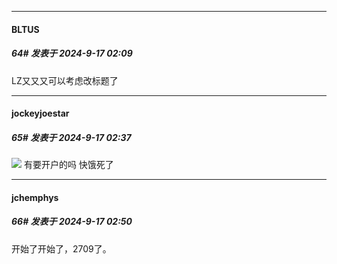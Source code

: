 ﻿
*****

####  BLTUS  
##### 64#       发表于 2024-9-17 02:09

LZ又又又可以考虑改标题了


*****

####  jockeyjoestar  
##### 65#       发表于 2024-9-17 02:37

<img src="https://static.saraba1st.com/image/smiley/face2017/186.png" referrerpolicy="no-referrer"> 有要开户的吗 快饿死了


*****

####  jchemphys  
##### 66#       发表于 2024-9-17 02:50

开始了开始了，2709了。

